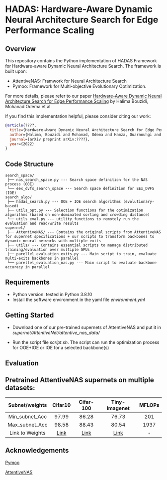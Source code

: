 # HADAS: Hardware-Aware Dynamic Neural Architecture Search for Edge Performance Scaling

## Overview

This repository contains the Python implementation of HADAS Framework for Hardware-aware Dynamic Neural Architecture Search. The framework is built upon:
- AttentiveNAS: Framwork for Neural Architecture Search
- Pymoo: Framework for Multi-objective Evolutionary Optimization.

For more details, please refer to our paper [Hardware-Aware Dynamic Neural Architecture Search for Edge Performance Scaling](https://arxiv.org/pdf/????) by Halima Bouzidi, Mohanad Odema et al.

If you find this implementation helpful, please consider citing our work:

```BibTex
@article{????,
  title={Hardware-Aware Dynamic Neural Architecture Search for Edge Performance Scaling},
  author={Halima, Bouzidi and Mohanad, Odema and Hamza, Ouarnouhgi and Mohammad, Abdullah Al-Faruque and Smail, Niar},
  journal={arXiv preprint arXiv:????},
  year={2022}
}
```

## Code Structure

```
search_space/
 ├── nas_search_space.py --- Search space definition for the NAS process (OOE)
 └── eex_dvfs_search_space --- Search space definition for EEx_DVFS (IOE)
search_algo/
 ├── hadas_search.py --- OOE + IOE search algorithms (evolutionary-based)
 ├── utils_opt.py --- Selection functions for the optimization algorithms (based on non-dominated sorting and crowding distance)
 └── utils_eval.py --- utility functions to remotely run the evaluation and read/write results
supernet/
 ├── AttentiveNAS/ --- Contains the original scripts from AttentiveNAS for supernet specifications + our scripts to transform backbones to dynamic neural networks with multiple exits
 ├── utils/ --- Contains essential scripts to manage distributed training/evaluation over multiple GPUs
 ├── parellel_evaluation_exits.py --- Main script to train, evaluate multi-exits backbones in parallel
 └── parellel_evaluation_nas.py --- Main script to evaluate backbone accuracy in parallel
```

## Requirements

- Python version: tested in Python 3.8.10
- Install the software environment in the yaml file *environment.yml*

## Getting Started

- Download one of our pre-trained supernets of AttentiveNAS and put it in *supernet/AttentiveNet/attentive_nas_data/*

- Run the script file *script.sh*. The script can run the optimization process for OOE+IOE or IOE for a selected backbone(s)


## Evaluation

## Pretrained AttentiveNAS supernets on multiple datasets:
    
| Subnet/weights | Cifar10 | Cifar-100 | Tiny-Imagenet | MFLOPs |
|:---:|:---:|:---:|:---:|:---:|
| Min_subnet_Acc | 97.99 | 86.28 | 76.73 | 201 |
| Max_subnet_Acc | 98.58 | 88.43 | 80.54 | 1937 |
| Link to Weights | [Link](https://drive.google.com/drive/folders/1IwvWd8oswS6YBGhu-32YHhXRKqFBnDaF?usp=sharing) | [Link](https://drive.google.com/drive/folders/1hcgG8Jcp_iiJR6ekjlNjdGm7ThEVw-bB?usp=sharing) | [Link](https://drive.google.com/drive/folders/1n3eeX7g8c-MUNWizda3LBZwC5qIN1aKb?usp=sharing) | - |



## Acknowledgements

[Pymoo](https://github.com/anyoptimization/pymoo)

[AttentiveNAS](https://github.com/facebookresearch/AttentiveNAS)

